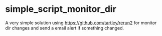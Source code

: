# simple_script_monitor_dir
A very simple solution using https://github.com/tartley/rerun2 for monitor dir changes and send a email alert if something changed.

